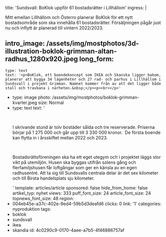 title: 'Sundsvall: BoKlok uppför 61 bostadsrätter i Lillhällom'
ingress: |
  <p><strong></strong>Mitt emellan Lillhällom och Österro planerar BoKlok för ett nytt bostadsområde som ska innehålla 61 bostadsrätter. Försäljningen pågår just nu och inflytt är planerad till vintern 2022/2023.
  </p>
  
intro_image: /assets/img/mostphotos/3d-illustration-boklok-grimman-altan-radhus_1280x920.jpeg
long_form:
  -
    type: text
    text: '<p>BoKlok, ett boendekoncept som IKEA och Skanska ligger bakom, planerar att bygga 34 lägenheter och 27 rad- och parhus i Lillhällom i Sundsvall i projekt Grimman. Namnet kommer från av att det ligger både stall och travbana i närheten.&nbsp;</p><p><br></p>'
  -
    type: image
    photo: /assets/img/mostphotos/boklok-grimman-kvarter.jpeg
    size: Normal
  -
    type: text
    text: '<p><br></p><p>I skrivande stund är tolv bostäder sålda och tre reserverade. Priserna börjar på 1 275 000 och går upp till 3 330 000 kronor.&nbsp; De första boende kan flytta in i årsskiftet mellan 2022 och 2023.</p><p><br></p><p>Bostadsrättsföreningen ska ha ett eget utegym och i projektet läggs stor vikt på utemiljön. Husen ska byggas utifrån solens gång och flerfamiljshusen får loftgångar som ger en känsla av en egen radhusentré. Att ta sig till Sundsvalls centrala delar är det sex kilometer och till Birsta handelsplats sju kilometer.&nbsp;</p>'
template: articles/article
sponsored: false
hide_from_home: false
artikel_typ: nyhet
views: 333
puff_font_size: 24
article_font_size: 24
topnews_font_size: 48
region:
  - 004eb45e-a37c-402e-9ed4-59b5d3deafd6
clicks: 0
link: '1'
categories: nyproduktion
tags:
  - boklok
  - sundsvall
  - ikea
  - skandia
id: 4c0290c9-0170-4aee-a7b5-4f46886757af
